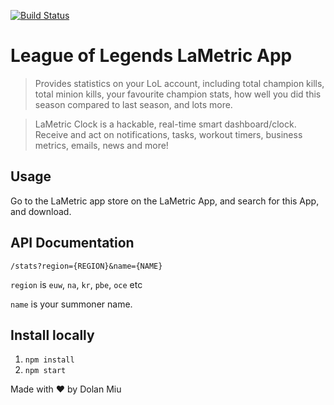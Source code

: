 [![Build Status](https://travis-ci.org/dolanmiu/LoL-LaMetric.svg?branch=master)](https://travis-ci.org/dolanmiu/LoL-LaMetric)

# League of Legends LaMetric App

> Provides statistics on your LoL account, including total champion kills, total minion kills, your favourite champion stats, how well you did this season compared to last season, and lots more.

> LaMetric Clock is a hackable, real-time smart dashboard/clock. Receive and act on notifications, tasks, workout timers, business metrics, emails, news and more!

## Usage
Go to the LaMetric app store on the LaMetric App, and search for this App, and download.

## API Documentation

```
/stats?region={REGION}&name={NAME}
```

`region` is `euw`, `na`, `kr`, `pbe`, `oce` etc

`name` is your summoner name.

## Install locally
1. `npm install`
2. `npm start`

Made with ♥ by Dolan Miu